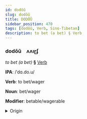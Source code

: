```yaml
---
id: dodôû
slug: dodôû
title: DODÔÛ
sidebar_position: 470
tags: [dodôû, Verb, Sino-Tibetan]
description: to bet (a bet) § Verb
---
```


### dodôû&emsp;<span kind="abugida">ʌʌıɽʄ</span>

*to bet (a bet)* **§** [Verb](../../tags/Verb)

**IPA**: /ˈdɑ.do.u/

**Verb**: to bet/wager

**Noun**: bet/wager

**Modifier**: betable/wagerable

<details>
    <summary>Origin</summary>
    Cantonese 打賭 daa2 dou2 /daːdou̯/<br/>
    <em>Sino-Tibetan Language Family</em>
</details>